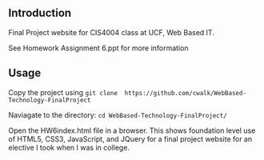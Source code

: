 ## Introduction

Final Project website for CIS4004 class at UCF, Web Based IT.

See Homework Assignment 6.ppt for more information

## Usage

Copy the project using `git clone  https://github.com/cwalk/WebBased-Technology-FinalProject`

Naviagate to the directory: `cd WebBased-Technology-FinalProject/`

Open the HW6index.html file in a browser. This shows foundation level use of HTML5, CSS3, JavaScript, and JQuery for a final project website for an elective I took when I was in college.
